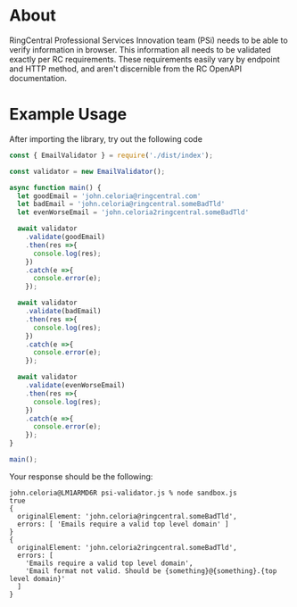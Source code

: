 # About
RingCentral Professional Services Innovation team (PSi) needs to be able to verify information in browser. 
This information all needs to be validated exactly per RC requirements. These requirements easily vary by endpoint and 
HTTP method, and aren't discernible from the RC OpenAPI documentation.

# Example Usage
After importing the library, try out the following code

```js
const { EmailValidator } = require('./dist/index');

const validator = new EmailValidator();

async function main() {
  let goodEmail = 'john.celoria@ringcentral.com'
  let badEmail = 'john.celoria@ringcentral.someBadTld'
  let evenWorseEmail = 'john.celoria2ringcentral.someBadTld'

  await validator
    .validate(goodEmail)
    .then(res =>{
      console.log(res);
    })
    .catch(e =>{
      console.error(e);
    });

  await validator
    .validate(badEmail)
    .then(res =>{
      console.log(res);
    })
    .catch(e =>{
      console.error(e);
    });

  await validator
    .validate(evenWorseEmail)
    .then(res =>{
      console.log(res);
    })
    .catch(e =>{
      console.error(e);
    });
}

main();
```

Your response should be the following: 

```shell
john.celoria@LM1ARMD6R psi-validator.js % node sandbox.js
true
{
  originalElement: 'john.celoria@ringcentral.someBadTld',
  errors: [ 'Emails require a valid top level domain' ]
}
{
  originalElement: 'john.celoria2ringcentral.someBadTld',
  errors: [
    'Emails require a valid top level domain',
    'Email format not valid. Should be {something}@{something}.{top level domain}'
  ]
}

```